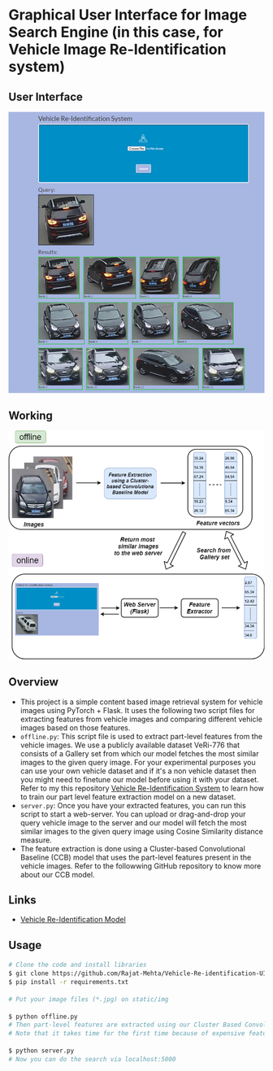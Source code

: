 # Graphical User Interface for Image Search Engine (in this case, for Vehicle Image Re-Identification system)

## User Interface
![User Interface](https://github.com/Rajat-Mehta/Vehicle-Re-identification-UI/blob/master/ui.png)

## Working
![Working](https://github.com/Rajat-Mehta/Vehicle-Re-identification-UI/blob/master/veri_ui.png)

## Overview
- This project is a simple content based image retrieval system for vehicle images using PyTorch + Flask. It uses the following two script files for extracting features from vehicle images and comparing different vehicle images based on those features.
- `offline.py`: This script file is used to extract part-level features from the vehicle images. We use a publicly available dataset VeRi-776 that consists of a Gallery set from which our model fetches the most similar images to the given query image. For your experimental purposes you can use your own vehicle dataset and if it's a non vehicle dataset then you might need to finetune our model before using it with your dataset. Refer to my this repository [Vehicle Re-Identification System](https://github.com/Rajat-Mehta/Vehicle_Reidentification) to learn how to train our part level feature extraction model on a new dataset.
- `server.py`: Once you have your extracted features, you can run this script to start a web-server. You can upload or drag-and-drop your query vehicle image to the server and our model will fetch the most similar images to the given query image using Cosine Similarity distance measure.
- The feature extraction is done using a Cluster-based Convolutional Baseline (CCB) model that uses the part-level features present in the vehicle images. Refer to the followwing GitHub repository to know more about our CCB model.

## Links

- [Vehicle Re-Identification Model](https://github.com/Rajat-Mehta/Vehicle_Reidentification)

## Usage
```bash
# Clone the code and install libraries
$ git clone https://github.com/Rajat-Mehta/Vehicle-Re-identification-UI.git
$ pip install -r requirements.txt

# Put your image files (*.jpg) on static/img

$ python offline.py
# Then part-level features are extracted using our Cluster Based Convolutional Baseline model and saved on static/feature
# Note that it takes time for the first time because of expensive feature extraction step

$ python server.py
# Now you can do the search via localhost:5000
```



